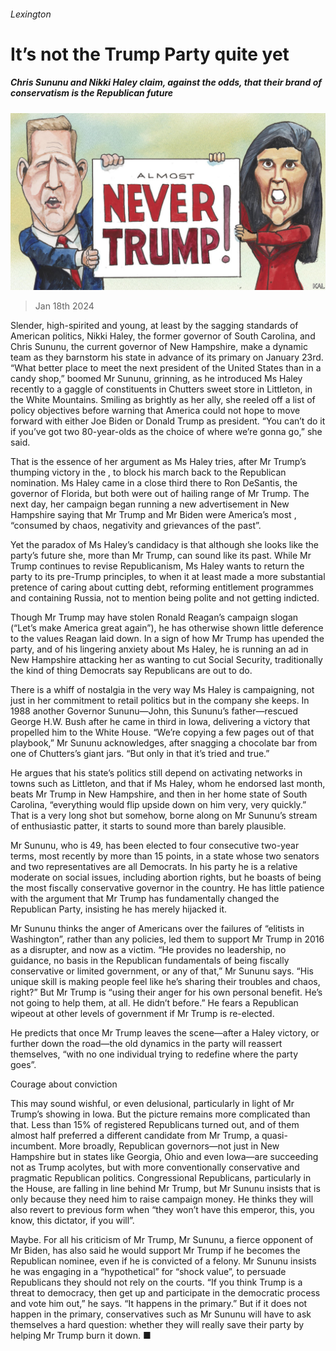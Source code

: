###### Lexington

# It’s not the Trump Party quite yet 

##### Chris Sununu and Nikki Haley claim, against the odds, that their brand of conservatism is the Republican future 

![image](images/20240120_USD000.jpg) 

> Jan 18th 2024 

Slender, high-spirited and young, at least by the sagging standards of American politics, Nikki Haley, the former governor of South Carolina, and Chris Sununu, the current governor of New Hampshire, make a dynamic team as they barnstorm his state in advance of its primary on January 23rd. “What better place to meet the next president of the United States than in a candy shop,” boomed Mr Sununu, grinning, as he introduced Ms Haley recently to a gaggle of constituents in Chutters sweet store in Littleton, in the White Mountains. Smiling as brightly as her ally, she reeled off a list of policy objectives before warning that America could not hope to move forward with either Joe Biden or Donald Trump as president. “You can’t do it if you’ve got two 80-year-olds as the choice of where we’re gonna go,” she said.

That is the essence of her argument as Ms Haley tries, after Mr Trump’s thumping victory in the , to block his march back to the Republican nomination. Ms Haley came in a close third there to Ron DeSantis, the governor of Florida, but both were out of hailing range of Mr Trump. The next day, her campaign began running a new advertisement in New Hampshire saying that Mr Trump and Mr Biden were America’s most , “consumed by chaos, negativity and grievances of the past”.


Yet the paradox of Ms Haley’s candidacy is that although she looks like the party’s future she, more than Mr Trump, can sound like its past. While Mr Trump continues to revise Republicanism, Ms Haley wants to return the party to its pre-Trump principles, to when it at least made a more substantial pretence of caring about cutting debt, reforming entitlement programmes and containing Russia, not to mention being polite and not getting indicted. 

Though Mr Trump may have stolen Ronald Reagan’s campaign slogan (“Let’s make America great again”), he has otherwise shown little deference to the values Reagan laid down. In a sign of how Mr Trump has upended the party, and of his lingering anxiety about Ms Haley, he is running an ad in New Hampshire attacking her as wanting to cut Social Security, traditionally the kind of thing Democrats say Republicans are out to do.

There is a whiff of nostalgia in the very way Ms Haley is campaigning, not just in her commitment to retail politics but in the company she keeps. In 1988 another Governor Sununu—John, this Sununu’s father—rescued George H.W. Bush after he came in third in Iowa, delivering a victory that propelled him to the White House. “We’re copying a few pages out of that playbook,” Mr Sununu acknowledges, after snagging a chocolate bar from one of Chutters’s giant jars. “But only in that it’s tried and true.” 

He argues that his state’s politics still depend on activating networks in towns such as Littleton, and that if Ms Haley, whom he endorsed last month, beats Mr Trump in New Hampshire, and then in her home state of South Carolina, “everything would flip upside down on him very, very quickly.” That is a very long shot but somehow, borne along on Mr Sununu’s stream of enthusiastic patter, it starts to sound more than barely plausible.

Mr Sununu, who is 49, has been elected to four consecutive two-year terms, most recently by more than 15 points, in a state whose two senators and two representatives are all Democrats. In his party he is a relative moderate on social issues, including abortion rights, but he boasts of being the most fiscally conservative governor in the country. He has little patience with the argument that Mr Trump has fundamentally changed the Republican Party, insisting he has merely hijacked it. 

Mr Sununu thinks the anger of Americans over the failures of “elitists in Washington”, rather than any policies, led them to support Mr Trump in 2016 as a disrupter, and now as a victim. “He provides no leadership, no guidance, no basis in the Republican fundamentals of being fiscally conservative or limited government, or any of that,” Mr Sununu says. “His unique skill is making people feel like he’s sharing their troubles and chaos, right?” But Mr Trump is “using their anger for his own personal benefit. He’s not going to help them, at all. He didn’t before.” He fears a Republican wipeout at other levels of government if Mr Trump is re-elected.

He predicts that once Mr Trump leaves the scene—after a Haley victory, or further down the road—the old dynamics in the party will reassert themselves, “with no one individual trying to redefine where the party goes”. 

Courage about conviction

This may sound wishful, or even delusional, particularly in light of Mr Trump’s showing in Iowa. But the picture remains more complicated than that. Less than 15% of registered Republicans turned out, and of them almost half preferred a different candidate from Mr Trump, a quasi-incumbent. More broadly, Republican governors—not just in New Hampshire but in states like Georgia, Ohio and even Iowa—are succeeding not as Trump acolytes, but with more conventionally conservative and pragmatic Republican politics. Congressional Republicans, particularly in the House, are falling in line behind Mr Trump, but Mr Sununu insists that is only because they need him to raise campaign money. He thinks they will also revert to previous form when “they won’t have this emperor, this, you know, this dictator, if you will”.

Maybe. For all his criticism of Mr Trump, Mr Sununu, a fierce opponent of Mr Biden, has also said he would support Mr Trump if he becomes the Republican nominee, even if he is convicted of a felony. Mr Sununu insists he was engaging in a “hypothetical” for “shock value”, to persuade Republicans they should not rely on the courts. “If you think Trump is a threat to democracy, then get up and participate in the democratic process and vote him out,” he says. “It happens in the primary.” But if it does not happen in the primary, conservatives such as Mr Sununu will have to ask themselves a hard question: whether they will really save their party by helping Mr Trump burn it down. ■






